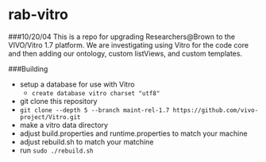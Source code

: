 rab-vitro
===========

###10/20/04
This is a repo for upgrading Researchers@Brown to the VIVO/Vitro 1.7 platform.  We are investigating using Vitro for the code core and then adding our ontology, custom listViews, and custom templates.  

###Building

 * setup a database for use with Vitro
   * `create database vitro charset "utf8"`
 * git clone this repository
 * `git clone --depth 5 --branch maint-rel-1.7 https://github.com/vivo-project/Vitro.git`
 * make a vitro data directory
 * adjust build.properties and runtime.properties to match your machine
 * adjust rebuild.sh to match your matchine
 * run `sudo ./rebuild.sh`
